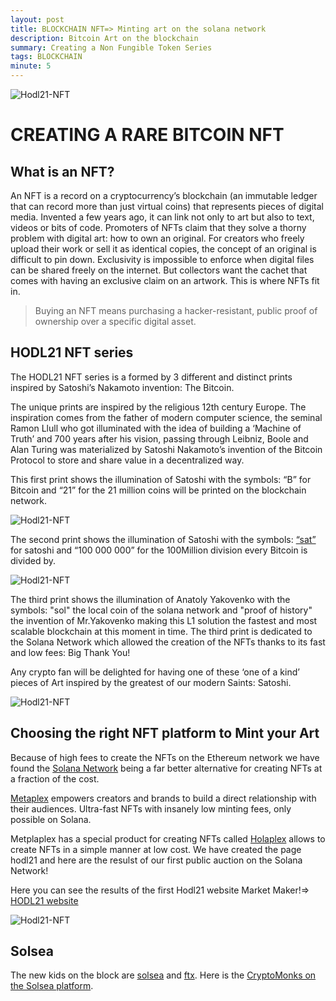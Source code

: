```yaml
---
layout: post
title: BLOCKCHAIN NFT=> Minting art on the solana network
description: Bitcoin Art on the blockchain
summary: Creating a Non Fungible Token Series
tags: BLOCKCHAIN
minute: 5
---
```


![Hodl21-NFT](/assets/images/art/HODL/main.jpg)

# CREATING A RARE BITCOIN NFT

## What is an NFT?

An NFT is a record on a cryptocurrency’s blockchain (an immutable ledger that can record more than just virtual coins) that represents pieces of digital media. Invented a few years ago, it can link not only to art but also to text, videos or bits of code. Promoters of NFTs claim that they solve a thorny problem with digital art: how to own an original. For creators who freely upload their work or sell it as identical copies, the concept of an original is difficult to pin down. Exclusivity is impossible to enforce when digital files can be shared freely on the internet. But collectors want the cachet that comes with having an exclusive claim on an artwork. This is where NFTs fit in.

> Buying an NFT means purchasing a hacker-resistant, public proof of ownership over a specific digital asset.

## HODL21 NFT series

The HODL21 NFT series is a formed by 3 different and distinct prints inspired by Satoshi’s Nakamoto invention: The Bitcoin.

The unique prints are inspired by the religious 12th century Europe. The inspiration comes from the father of modern computer science, the seminal Ramon Llull who got illuminated with the idea of building a ‘Machine of Truth’ and 700 years after his vision, passing through Leibniz, Boole and Alan Turing was materialized by Satoshi Nakamoto’s invention of the Bitcoin Protocol to store and share value in a decentralized way.

This first print shows the illumination of Satoshi with the symbols: “B” for Bitcoin and “21” for the 21 million coins will be printed on the blockchain network.

![Hodl21-NFT](/assets/images/art/HODL/btc2.jpg)

The second print shows the illumination of Satoshi with the symbols: [“sat”](https://satsymbol.com/) for satoshi and “100 000 000” for the 100Million division every Bitcoin is divided by.

![Hodl21-NFT](/assets/images/art/HODL/sat2.jpg)

The third print shows the illumination of Anatoly Yakovenko with the symbols: "sol" the local coin of the solana network and "proof of history" the invention of Mr.Yakovenko making this L1 solution the fastest and most scalable blockchain at this moment in time. The third print is dedicated to the Solana Network which allowed the creation of the NFTs thanks to its fast and low fees: Big Thank You!

Any crypto fan will be delighted for having one of these ‘one of a kind’ pieces of Art inspired by the greatest of our modern Saints: Satoshi.

![Hodl21-NFT](/assets/images/art/HODL/sol2.jpg)



## Choosing the right NFT platform to Mint your Art

Because of high fees to create the NFTs on the Ethereum network we have found the [Solana Network](https://solana.com/) being a far better alternative for creating NFTs at a fraction of the cost.

[Metaplex](https://www.metaplex.com/) empowers creators and brands to build a direct relationship with their audiences. Ultra-fast NFTs with insanely low minting fees, only possible on Solana.

Metplaplex has a special product for creating NFTs called [Holaplex](https://builder.holaplex.com/) allows to create NFTs in a simple manner at low cost. We have created the page hodl21 and here are the resulst of our first public auction on the Solana Network!

Here you can see the results of the first Hodl21 website Market Maker!=> [HODL21 website](https://hodl21.holaplex.com/#/artworks)

![Hodl21-NFT](/assets/images/art/HODL/holaplex.jpg)

## Solsea

The new kids on the block are [solsea](https://solsea.io/) and [ftx](https://ftx.com/). Here is the [CryptoMonks on the Solsea platform](https://solsea.io/collection/61685012c3a49cc95e5b0e1a).